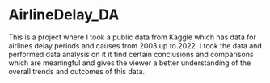 # AirlineDelay_DA
This is a project where I took a public data from Kaggle which has data for airlines delay periods and causes from 2003 up to 2022. I took the data and performed data analysis on it it find certain conclusions and comparisons which are meaningful and gives the viewer a better understanding of the overall trends and outcomes of this data.
